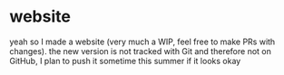 # website

yeah so I made a website (very much a WIP, feel free to make PRs with changes). the new version is not tracked with Git and therefore not on GitHub, I plan to push it sometime this summer if it looks okay
